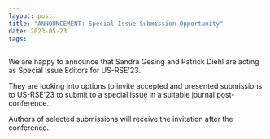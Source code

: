 ```yaml
---
layout: post
title: "ANNOUNCEMENT: Special Issue Submission Opportunity"
date: 2023-05-23
tags:
---
```


We are happy to announce that Sandra Gesing and Patrick Diehl are acting as
Special Issue Editors for US-RSE'23.

They are looking into options to invite accepted and presented submissions to
US-RSE'23 to submit to a special issue in a suitable journal post-conference.

Authors of selected submissions will receive the invitation after the conference.

